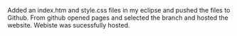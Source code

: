 Added an index.htm and style.css files in my eclipse and pushed the files to Github.
From github opened pages and selected the branch and hosted the website.
Webiste was sucessfully hosted.
